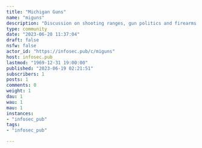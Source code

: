 ```yaml
---
title: "Michigan Guns" 
name: "miguns"
description: "Discussion on shooting ranges, gun politics and firearms laws in the State of Michigan."
type: community
date: "2023-06-20 11:37:04"
draft: false
nsfw: false
actor_id: "https://infosec.pub/c/miguns"
host: infosec.pub
lastmod: "1969-12-31 19:00:00"
published: "2023-06-19 02:21:51"
subscribers: 1
posts: 1
comments: 0
weight: 1
dau: 1
wau: 1
mau: 1
instances:
- "infosec_pub"
tags: 
- "infosec_pub"

---
```

